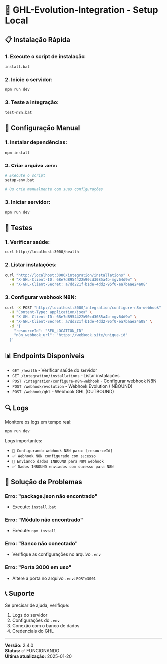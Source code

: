 # 🚀 GHL-Evolution-Integration - Setup Local

## 📋 **Instalação Rápida**

### **1. Execute o script de instalação:**
```bash
install.bat
```

### **2. Inicie o servidor:**
```bash
npm run dev
```

### **3. Teste a integração:**
```bash
test-n8n.bat
```

## 🔧 **Configuração Manual**

### **1. Instalar dependências:**
```bash
npm install
```

### **2. Criar arquivo .env:**
```bash
# Execute o script
setup-env.bat

# Ou crie manualmente com suas configurações
```

### **3. Iniciar servidor:**
```bash
npm run dev
```

## 🧪 **Testes**

### **1. Verificar saúde:**
```bash
curl http://localhost:3000/health
```

### **2. Listar instalações:**
```bash
curl "http://localhost:3000/integration/installations" \
  -H "X-GHL-Client-ID: 68e7d8954422b90cd3085a4b-mgv64d9w" \
  -H "X-GHL-Client-Secret: a7dd221f-b1de-4dd2-95f0-ea7baae24a08"
```

### **3. Configurar webhook N8N:**
```bash
curl -X POST "http://localhost:3000/integration/configure-n8n-webhook" \
  -H "Content-Type: application/json" \
  -H "X-GHL-Client-ID: 68e7d8954422b90cd3085a4b-mgv64d9w" \
  -H "X-GHL-Client-Secret: a7dd221f-b1de-4dd2-95f0-ea7baae24a08" \
  -d '{
    "resourceId": "SEU_LOCATION_ID",
    "n8n_webhook_url": "https://webhook.site/unique-id"
  }'
```

## 📊 **Endpoints Disponíveis**

- `GET /health` - Verificar saúde do servidor
- `GET /integration/installations` - Listar instalações
- `POST /integration/configure-n8n-webhook` - Configurar webhook N8N
- `POST /webhook/evolution` - Webhook Evolution (INBOUND)
- `POST /webhook/ghl` - Webhook GHL (OUTBOUND)

## 🔍 **Logs**

Monitore os logs em tempo real:
```bash
npm run dev
```

Logs importantes:
- `🔧 Configurando webhook N8N para: [resourceId]`
- `✅ Webhook N8N configurado com sucesso`
- `🔄 Enviando dados INBOUND para N8N webhook`
- `✅ Dados INBOUND enviados com sucesso para N8N`

## 🚨 **Solução de Problemas**

### **Erro: "package.json não encontrado"**
- Execute: `install.bat`

### **Erro: "Módulo não encontrado"**
- Execute: `npm install`

### **Erro: "Banco não conectado"**
- Verifique as configurações no arquivo `.env`

### **Erro: "Porta 3000 em uso"**
- Altere a porta no arquivo `.env`: `PORT=3001`

## 📞 **Suporte**

Se precisar de ajuda, verifique:
1. Logs do servidor
2. Configurações do `.env`
3. Conexão com o banco de dados
4. Credenciais do GHL

---

**Versão:** 2.4.0  
**Status:** ✅ FUNCIONANDO  
**Última atualização:** 2025-01-20
